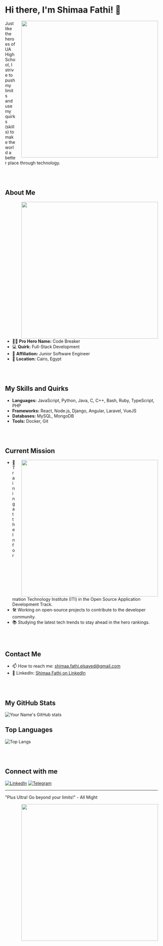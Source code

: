 # Hi there, I'm Shimaa Fathi! 👋

<div style="float: right; margin-left: 20px;">
  <img src="https://github.com/shimaafathi123/shimaafathi123/assets/93112282/8a807f2f-28e7-4fa2-ad3a-8360a707364e" width="450" />
</div>

Just like the heroes of UA High School, I strive to push my limits and use my quirks (skills) to make the world a better place through technology.

<br><br>

## About Me

<div style="float: right; margin-left: 20px;">
  <img src="https://github.com/shimaafathi123/shimaafathi123/assets/93112282/feeffba1-3079-43bb-ac38-6e239ceebb98" width="450" />
</div>

- 🦸‍♂️ **Pro Hero Name:** Code Breaker
- 💻 **Quirk:** Full-Stack Development
- 🌟 **Affiliation:** Junior Software Engineer
- 📍 **Location:** Cairo, Egypt

<br><br>

## My Skills and Quirks

- **Languages:** JavaScript, Python, Java, C, C++, Bash, Ruby, TypeScript, PHP
- **Frameworks:** React, Node.js, Django, Angular, Laravel, VueJS
- **Databases:** MySQL, MongoDB
- **Tools:** Docker, Git

<br><br>

## Current Mission

<div style="float: right; margin-left: 20px;">
  <img src="https://github.com/shimaafathi123/shimaafathi123/assets/93112282/878ca8a9-2258-49c8-88cd-7aa97aca328b" width="450" />
</div>

- 🌱 Training at the Information Technology Institute (ITI) in the Open Source Application Development Track.
- 🛠 Working on open-source projects to contribute to the developer community.
- 📚 Studying the latest tech trends to stay ahead in the hero rankings.

<br><br>

## Contact Me

- 📫 How to reach me: shimaa.fathi.elsayed@gmail.com
- 💼 LinkedIn: [Shimaa Fathi on LinkedIn](https://www.linkedin.com/in/shimaafathielsayed/)

<br><br>

## My GitHub Stats

![Your Name's GitHub stats](https://github-readme-stats.vercel.app/api?username=yourusername&show_icons=true&theme=tokyonight)

## Top Languages

![Top Langs](https://github-readme-stats.vercel.app/api/top-langs/?username=yourusername&layout=compact&theme=tokyonight)

<br><br>

## Connect with me

[![LinkedIn](https://img.shields.io/badge/LinkedIn-blue?style=for-the-badge&logo=linkedin)](https://www.linkedin.com/in/shimaafathielsayed/)
[![Telegram](https://img.shields.io/badge/Telegram-blue?style=for-the-badge&logo=telegram)](https://t.me/shimaafathi4)

---

"Plus Ultra! Go beyond your limits!" - All Might

<div style="text-align: right;">
  <img src="https://github.com/shimaafathi123/shimaafathi123/assets/93112282/91b1f81c-bb73-4779-ab04-ec1cf614804b" width="450" />
</div>
